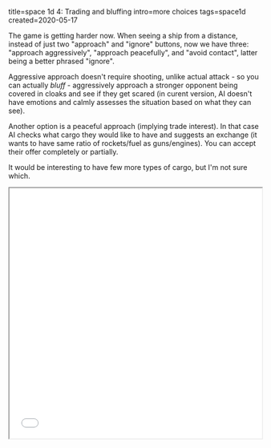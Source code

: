 title=space 1d 4: Trading and bluffing
intro=more choices
tags=space1d
created=2020-05-17

The game is getting harder now.
When seeing a ship from a distance, instead of just two "approach" and "ignore" buttons,
now we have three: "approach aggressively", "approach peacefully", and "avoid contact",
latter being a better phrased "ignore".

Aggressive approach doesn't require shooting, unlike actual attack - so you can actually _bluff_ -
aggressively approach a stronger opponent being covered in cloaks
and see if they get scared (in curent version, AI doesn't have emotions and calmly assesses the situation based on what they can see).

Another option is a peaceful approach (implying trade interest).
In that case AI checks what cargo they would like to have and suggests an exchange
(it wants to have same ratio of rockets/fuel as guns/engines).
You can accept their offer completely or partially.

It would be interesting to have few more types of cargo, but I'm not sure which.

<div>
<style>
iframe {width: 100%; height: 500px; background: white}
</style>
<iframe src="space-1d-4-trading-and-bluffing.htm">
</div>

